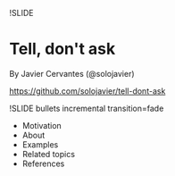 !SLIDE
# Tell, don't ask #

By Javier Cervantes (@solojavier)

https://github.com/solojavier/tell-dont-ask

!SLIDE bullets incremental transition=fade

* Motivation
* About
* Examples
* Related topics
* References